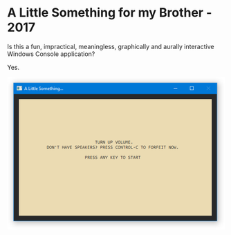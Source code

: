 A Little Something for my Brother - 2017
========================================

Is this a fun, impractical, meaningless, graphically and aurally interactive Windows Console application?

Yes.

![Screenshot of opening screen of this interactive](Teaser.png)

